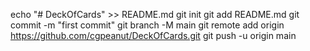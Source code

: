 echo "# DeckOfCards" >> README.md
git init
git add README.md
git commit -m "first commit"
git branch -M main
git remote add origin https://github.com/cgpeanut/DeckOfCards.git
git push -u origin main